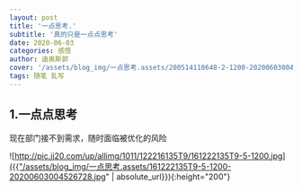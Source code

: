 ```yaml
---
layout: post
title: '一点思考.'
subtitle: '真的只是一点点思考'
date: 2020-06-03
categories: 感悟
author: 迪奥斯郭
cover: '/assets/blog_img/一点思考.assets/200514110648-2-1200-20200603004510065.jpg'
tags: 随笔 乱写
---
```




## 1.一点点思考



现在部门接不到需求，随时面临被优化的风险



![http://pic.jj20.com/up/allimg/1011/122216135T9/161222135T9-5-1200.jpg]({{"/assets/blog_img/一点思考.assets/161222135T9-5-1200-20200603004526728.jpg" | absolute_url}}){:height="200"}


